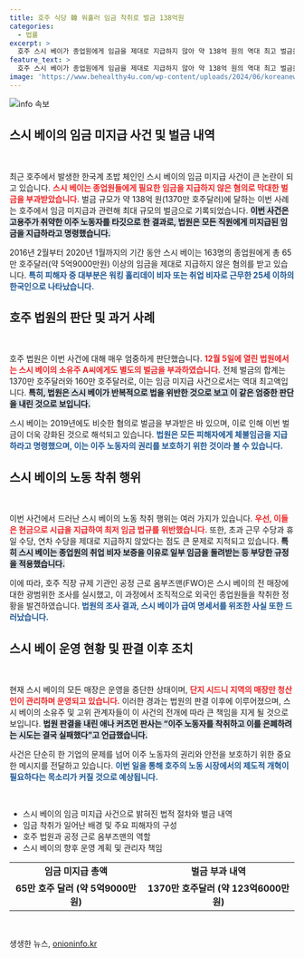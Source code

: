 ```yaml
---
title: 호주 식당 韓 워홀러 임금 착취로 벌금 138억원
categories:
  - 법률
excerpt: >
  호주 스시 베이가 종업원에게 임금을 제대로 지급하지 않아 약 138억 원의 역대 최고 벌금을 부과받았다. 외국인 노동자를 착취한 혐의로 모든 매장이 폐쇄됐고, 관련 조사는 계속 진행 중이다. 클릭해 자세한 내용을 확인하세요!
feature_text: >
  호주 스시 베이가 종업원에게 임금을 제대로 지급하지 않아 약 138억 원의 역대 최고 벌금을 부과받았다. 외국인 노동자를 착취한 혐의로 모든 매장이 폐쇄됐고, 관련 조사는 계속 진행 중이다. 클릭해 자세한 내용을 확인하세요!
image: 'https://www.behealthy4u.com/wp-content/uploads/2024/06/koreanews.jpg'
---
```


<p><img src="https://www.behealthy4u.com/wp-content/uploads/2024/06/koreanews.jpg" alt="info 속보" /></p>

<h2 data-ke-size="size26">스시 베이의 임금 미지급 사건 및 벌금 내역</h2>

<p data-ke-size="size16">&nbsp;</p>

<p>최근 호주에서 발생한 한국계 초밥 체인인 스시 베이의 임금 미지급 사건이 큰 논란이 되고 있습니다. <b><span style="color: #ee2323;">스시 베이는 종업원들에게 필요한 임금을 지급하지 않은 혐의로 막대한 벌금을 부과받았습니다.</span></b> 벌금 규모가 약 138억 원(1370만 호주달러)에 달하는 이번 사례는 호주에서 임금 미지급과 관련해 최대 규모의 벌금으로 기록되었습니다. <b><span style="background-color: #21538527;">이번 사건은 고용주가 취약한 이주 노동자를 타깃으로 한 결과로, 법원은 모든 직원에게 미지급된 임금을 지급하라고 명령했습니다.</span></b> </p>

<p>2016년 2월부터 2020년 1월까지의 기간 동안 스시 베이는 163명의 종업원에게 총 65만 호주달러(약 5억9000만원) 이상의 임금을 제대로 지급하지 않은 혐의를 받고 있습니다. <b><span style="color: #1a5490;">특히 피해자 중 대부분은 워킹 홀리데이 비자 또는 취업 비자로 근무한 25세 이하의 한국인으로 나타났습니다.</span></b></p>

<h2 data-ke-size="size26">호주 법원의 판단 및 과거 사례</h2>

<p data-ke-size="size16">&nbsp;</p>

<p>호주 법원은 이번 사건에 대해 매우 엄중하게 판단했습니다. <b><span style="color: #ee2323;">12월 5일에 열린 법원에서는 스시 베이의 소유주 A씨에게도 별도의 벌금을 부과하였습니다.</span></b> 전체 벌금의 합계는 1370만 호주달러와 160만 호주달러로, 이는 임금 미지급 사건으로서는 역대 최고액입니다. <b><span style="background-color: #21538527;">특히, 법원은 스시 베이가 반복적으로 법을 위반한 것으로 보고 이 같은 엄중한 판단을 내린 것으로 보입니다.</span></b> </p>

<p>스시 베이는 2019년에도 비슷한 혐의로 벌금을 부과받은 바 있으며, 이로 인해 이번 벌금이 더욱 강화된 것으로 해석되고 있습니다. <b><span style="color: #1a5490;">법원은 모든 피해자에게 체불임금을 지급하라고 명령했으며, 이는 이주 노동자의 권리를 보호하기 위한 것이라 볼 수 있습니다.</span></b></p>

<h2 data-ke-size="size26">스시 베이의 노동 착취 행위</h2>

<p data-ke-size="size16">&nbsp;</p>

<p>이번 사건에서 드러난 스시 베이의 노동 착취 행위는 여러 가지가 있습니다. <b><span style="color: #ee2323;">우선, 이들은 현금으로 시급을 지급하여 최저 임금 법규를 위반했습니다.</span></b> 또한, 초과 근무 수당과 휴일 수당, 연차 수당을 제대로 지급하지 않았다는 점도 큰 문제로 지적되고 있습니다. <b><span style="background-color: #21538527;">특히 스시 베이는 종업원의 취업 비자 보증을 이유로 일부 임금을 돌려받는 등 부당한 규정을 적용했습니다.</span></b></p>

<p>이에 따라, 호주 직장 규제 기관인 공정 근로 옴부즈맨(FWO)은 스시 베이의 전 매장에 대한 광범위한 조사를 실시했고, 이 과정에서 조직적으로 외국인 종업원들을 착취한 정황을 발견하였습니다. <b><span style="color: #1a5490;">법원의 조사 결과, 스시 베이가 급여 명세서를 위조한 사실 또한 드러났습니다.</span></b></p>

<h2 data-ke-size="size26">스시 베이 운영 현황 및 판결 이후 조치</h2>

<p data-ke-size="size16">&nbsp;</p>

<p>현재 스시 베이의 모든 매장은 운영을 중단한 상태이며, <b><span style="color: #ee2323;">단지 시드니 지역의 매장만 청산인이 관리하며 운영되고 있습니다.</span></b> 이러한 경과는 법원의 판결 이후에 이루어졌으며, 스시 베이의 소유주 및 고위 관계자들이 이 사건의 전개에 따라 큰 책임을 지게 될 것으로 보입니다. <b><span style="background-color: #21538527;">법원 판결을 내린 애나 커츠먼 판사는 “이주 노동자를 착취하고 이를 은폐하려는 시도는 결국 실패했다”고 언급했습니다.</span></b></p>

<p>사건은 단순히 한 기업의 문제를 넘어 이주 노동자의 권리와 안전을 보호하기 위한 중요한 메시지를 전달하고 있습니다. <b><span style="color: #1a5490;">이번 일을 통해 호주의 노동 시장에서의 제도적 개혁이 필요하다는 목소리가 커질 것으로 예상됩니다.</span></b></p>

<p data-ke-size="size16">&nbsp;</p>

<ul>
<li>스시 베이의 임금 미지급 사건으로 밝혀진 법적 절차와 벌금 내역</li>
<li>임금 착취가 일어난 배경 및 주요 피해자의 구성</li>
<li>호주 법원과 공정 근로 옴부즈맨의 역할</li>
<li>스시 베이의 향후 운영 계획 및 관리자 책임</li>
</ul>

<table>
<tr>
<td style="text-align: center; height: 17px;"><b>임금 미지급 총액</b></td>
<td style="text-align: center; height: 17px;"><b>벌금 부과 내역</b></td>
</tr>
<tr>
<td style="text-align: center; height: 17px;"><b>65만 호주 달러 (약 5억9000만원)</b></td>
<td style="text-align: center; height: 17px;"><b>1370만 호주달러 (약 123억6000만원)</b></td>
</tr>
</table>

<p data-ke-size="size16">&nbsp;</p> 
생생한 뉴스, <a href="https://onioninfo.kr" rel="dofollow">onioninfo.kr</a>


